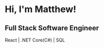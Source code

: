 <h1>Hi, I'm Matthew!</h1>
<h2> Full Stack Software Engineer </h2>

<a> React | .NET Core(C#) | SQL </a> 

